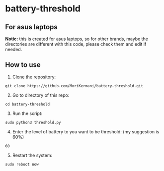 # battery-threshold


## For asus laptops

**Notic:** this is created for asus laptops, so for other brands, maybe the
directories are different with this code, please check them and edit if needed.


## How to use

1. Clone the repository:

`git clone https://github.com/MoriKermani/battery-threshold.git`

2. Go to directory of this repo:

`cd battery-threshold`

3. Run the script:

`sudo python3 threshold.py`

4. Enter the level of battery to you want to be threshold: (my suggestion is
   60%)

`60`

5. Restart the system:

`sudo reboot now`
